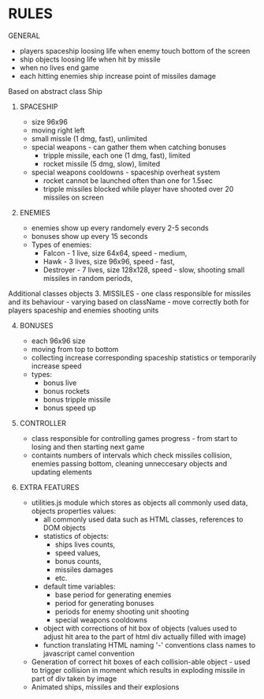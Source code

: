 # RULES

GENERAL
- players spaceship loosing life when enemy touch bottom of the screen
- ship objects loosing life when hit by missile
- when no lives end game
- each hitting enemies ship increase point of missiles damage


Based on abstract class Ship
1. SPACESHIP
    - size 96x96
    - moving right left
    - small missle (1 dmg, fast), unlimited
    - special weapons - can gather them when catching bonuses 
        - tripple missile, each one (1 dmg, fast), limited 
        - rocket missile (5 dmg, slow), limited
    - special weapons cooldowns - spaceship overheat system
        - rocket cannot be launched often than one for 1.5sec
        - tripple missiles blocked while player have shooted over 20 missiles on screen 

2. ENEMIES
    - enemies show up every randomely every 2-5 seconds
    - bonuses show up every 15 seconds
    - Types of enemies:
        - Falcon - 1 live, size 64x64, speed - medium,
        - Hawk - 3 lives, size 96x96, speed - fast,
        - Destroyer - 7 lives, size 128x128, speed - slow, shooting small missiles in random periods,


Additional classes objects 
3. MISSILES
    - one class responsible for missiles and its behaviour
    - varying based on className 
    - move correctly both for players spaceship and enemies shooting units


4. BONUSES
    - each 96x96 size
    - moving from top to bottom
    - collecting increase corresponding spaceship statistics or temporarily increase speed
    - types:
        - bonus live
        - bonus rockets
        - bonus tripple missile
        - bonus speed up


5. CONTROLLER
    - class responsible for controlling games progress - from start to losing and then starting  next game
    - containts numbers of intervals which check missiles collision, enemies passing bottom, cleaning unneccesary objects and updating elements 


6. EXTRA FEATURES 
    - utilities.js module which stores as objects all commonly used data, objects properties values:
        - all commonly used data such as HTML classes, references to DOM objects
        - statistics of objects: 
            - ships lives counts, 
            - speed values, 
            - bonus counts, 
            - missiles damages
            - etc.
        - default time variables:
            - base period for generating enemies
            - period for generating bonuses
            - periods for enemy shooting unit shooting
            - special weapons cooldowns
        - object with corrections of hit box of objects (values used to adjust hit area to the part of html div actually filled with image)
        - function translating HTML naming '-' conventions class names to javascript camel convention
    - Generation of correct hit boxes of each collision-able object - used to trigger collision in moment which results in exploding missile in part of div taken by image
    - Animated ships, missiles and their explosions  
